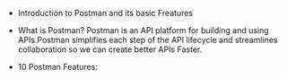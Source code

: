 - Introduction to Postman and its basic Freatures

- What is Postman?
Postman is an API platform for building and using APIs.Postman simplifies each step of the API lifecycle and streamlines collaboration so we can create better APIs Faster. 

- 10 Postman Features:
